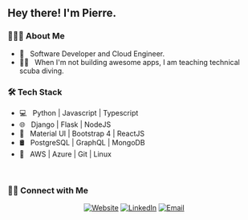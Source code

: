 <h2> Hey there! I'm Pierre.</h2>

<h3> 👨🏻‍💻 About Me </h3>

- 💼 &nbsp; Software Developer and Cloud Engineer.
- 👨‍🚀 &nbsp; When I'm not building awesome apps, I am teaching technical scuba diving.

<h3>🛠 Tech Stack</h3>

- 💻 &nbsp; Python | Javascript | Typescript
- 🌐 &nbsp; Django | Flask | NodeJS
- 🔌 &nbsp; Material UI | Bootstrap 4 | ReactJS
- 🛢 &nbsp; PostgreSQL | GraphQL | MongoDB
- 🔧 &nbsp; AWS | Azure | Git | Linux 

<br/>

<h3> 🤝🏻 Connect with Me </h3>

<p align="center">
<a href="https://www.subaquatic-pierre.com/"><img alt="Website" src="https://img.shields.io/badge/:-www.subaquatic--pierre.com-blue?style=flat-square?logoWidth=70&logo=google-chrome"></a>
<a href="https://www.linkedin.com/in/pierre-du-toit-b66193a1/"><img alt="LinkedIn" src="https://img.shields.io/badge/:-Pierre du Toit-blue?style=flat-square&logo=linkedin"></a>
<a href="mailto:subaquatic-pierre@gmail.com"><img alt="Email" src="https://img.shields.io/badge/:-subaquatic--pierre@gmail.com-blue?style=flat-square&logo=gmail"></a>
</p>
